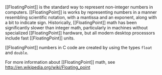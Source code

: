[[FloatingPoint]] is the standard way to represent non-integer numbers in computers. [[FloatingPoint]] is works by representing numbers in a manner resembling scientific notation, with a mantissa and an exponent, along with a bit to indicate sign. Historically, [[FloatingPoint]] math has been significantly slower than integer math, particularly in machines without specialized [[FloatingPoint]] hardware, but all modern desktop processors include fast [[FloatingPoint]] units.

[[FloatingPoint]] numbers in C code are created by using the types <code>float</code> and <code>double</code>.

For more information about [[FloatingPoint]] math, see http://en.wikipedia.org/wiki/Floating_point